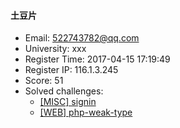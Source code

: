 #### 土豆片  

* Email: 522743782@qq.com  
* University: xxx  
* Register Time: 2017-04-15 17:19:49  
* Register IP: 116.1.3.245  
* Score: 51  
* Solved challenges: 
  * [[MISC] signin](https://github.com/SniperOJ/Challenges/blob/master/MISC/signin.json)  
  * [[WEB] php-weak-type](https://github.com/SniperOJ/Challenges/blob/master/WEB/php-weak-type.json)  

